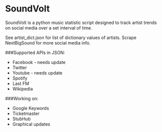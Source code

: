SoundVolt
=========
SoundVolt is a python music statistic script designed to track artist
trends on social media over a set interval of time.

See artist_dict.json for list of dictionary values of artists. 
Scrape NextBigSound for more social media info.

###Supported APIs in JSON:
- Facebook - needs update
- Twitter
- Youtube - needs update
- Spotify
- Last FM
- Wikipedia 

###Working on:
- Google Keywords
- Ticketmaster
- StubHub
- Graphical updates
